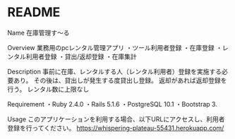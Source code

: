 # README

Name
在庫管理す～る

Overview
業務用のpcレンタル管理アプリ
・ツール利用者登録
・在庫登録
・レンタル利用者登録
・貸出/返却登録
・在庫集計

Description
事前に在庫、レンタルする人（レンタル利用者）登録を実施する必要あり。
その後は、貸出しが発生する度貸出し登録。
返却があれば返却登録を行う。
レンタル数に上限なし

Requirement
・Ruby 2.4.0
・Rails 5.1.6
・PostgreSQL 10.1
・Bootstrap 3.

Usage
このアプリケーションを利用する場合、以下URLにアクセスし、利用者登録を行ってください。
https://whispering-plateau-55431.herokuapp.com/